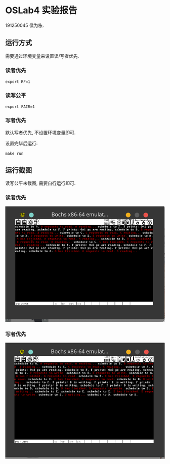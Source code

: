 # OSLab4 实验报告

191250045 侯为栋.

## 运行方式

需要通过环境变量来设置读/写者优先.

### 读者优先

```shell
export RF=1
```

### 读写公平

```shell
export FAIR=1
```

### 写者优先

默认写者优先, 不设置环境变量即可.

设置完毕后运行:

```shell
make run
```

## 运行截图

读写公平未截图, 需要自行运行即可.

### 读者优先

![rf](./img/rf.png)

### 写者优先

![wf](./img/wf.png)

